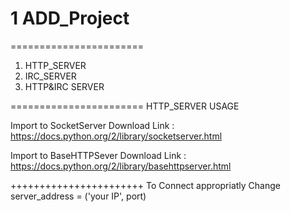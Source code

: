 # 1 ADD_Project


=======================
1. HTTP_SERVER
2. IRC_SERVER
3. HTTP&IRC SERVER


=======================
HTTP_SERVER USAGE

Import to SocketServer  Download Link : https://docs.python.org/2/library/socketserver.html

Import to BaseHTTPSever Download Link : https://docs.python.org/2/library/basehttpserver.html

+++++++++++++++++++++++
To Connect appropriatly Change server_address = ('your IP', port)

